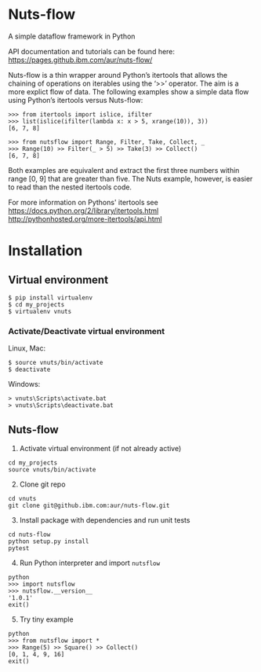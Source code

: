 # Nuts-flow

A simple dataflow framework in Python

API documentation and tutorials can be found here:  
https://pages.github.ibm.com/aur/nuts-flow/


Nuts-flow is a thin wrapper around Python’s itertools that allows
the chaining of operations on iterables using the ‘>>’ operator.
The aim is a more explict flow of data. The following examples show
a simple data flow using Python’s itertools versus Nuts-flow:

```
>>> from itertools import islice, ifilter  
>>> list(islice(ifilter(lambda x: x > 5, xrange(10)), 3))  
[6, 7, 8]
```

```
>>> from nutsflow import Range, Filter, Take, Collect, _  
>>> Range(10) >> Filter(_ > 5) >> Take(3) >> Collect()  
[6, 7, 8]  
```

Both examples are equivalent and extract the first three numbers
within range [0, 9] that are greater than five. The Nuts example, 
however, is easier to read than the nested itertools code.


For more information on Pythons' itertools see  
https://docs.python.org/2/library/itertools.html  
http://pythonhosted.org/more-itertools/api.html  


# Installation

## Virtual environment

```
$ pip install virtualenv
$ cd my_projects
$ virtualenv vnuts
```

### Activate/Deactivate virtual environment

Linux, Mac:  
```
$ source vnuts/bin/activate
$ deactivate
```

Windows:  
```
> vnuts\Scripts\activate.bat
> vnuts\Scripts\deactivate.bat
```


## Nuts-flow

1) Activate virtual environment (if not already active)
```
cd my_projects
source vnuts/bin/activate
```

2) Clone git repo
```
cd vnuts
git clone git@github.ibm.com:aur/nuts-flow.git
```

3) Install package with dependencies and run unit tests
```
cd nuts-flow
python setup.py install
pytest
```

4) Run Python interpreter and import ```nutsflow``` 
```
python
>>> import nutsflow
>>> nutsflow.__version__
'1.0.1'
exit()
```

5) Try tiny example
```
python
>>> from nutsflow import *
>>> Range(5) >> Square() >> Collect()
[0, 1, 4, 9, 16]
exit()
```
